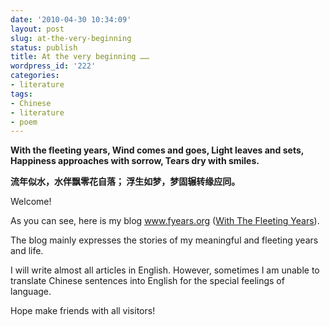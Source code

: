 ```yaml
---
date: '2010-04-30 10:34:09'
layout: post
slug: at-the-very-beginning
status: publish
title: At the very beginning ……
wordpress_id: '222'
categories:
- literature
tags:
- Chinese
- literature
- poem
---
```


**With the fleeting years,
Wind comes and goes,
Light leaves and sets,
Happiness approaches with sorrow,
Tears dry with smiles.**



**流年似水，水伴飘零花自落；
浮生如梦，梦固辗转缘应同。**

Welcome!

As you can see, here is my blog www.fyears.org ([With The Fleeting Years](http://www.fyears.org/)).

The blog mainly expresses the stories of my meaningful and fleeting years and life.

I will write almost all articles in English. However, sometimes I am unable to translate Chinese sentences into English for the special feelings of  language.

Hope make friends with all visitors!
